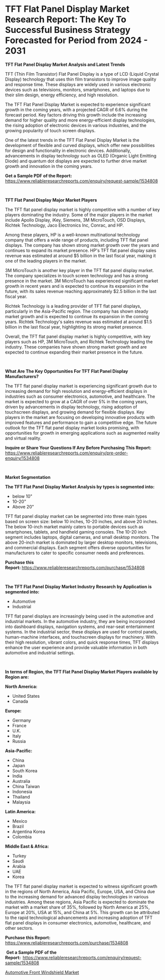 <p><h1>TFT Flat Panel Display Market Research Report: The Key To Successful Business Strategy Forecasted for Period from 2024 - 2031</h1></p><p><strong>TFT Flat Panel Display Market Analysis and Latest Trends</strong></p>
<p><p>TFT (Thin Film Transistor) Flat Panel Display is a type of LCD (Liquid Crystal Display) technology that uses thin film transistors to improve image quality and response time. These displays are widely used in various electronic devices such as televisions, monitors, smartphones, and laptops due to their slim design, energy efficiency, and high resolution.</p><p>The TFT Flat Panel Display Market is expected to experience significant growth in the coming years, with a projected CAGR of 6.6% during the forecast period. Key factors driving this growth include the increasing demand for higher quality and more energy-efficient display technologies, the rising adoption of electronic devices in various industries, and the growing popularity of touch screen displays.</p><p>One of the latest trends in the TFT Flat Panel Display Market is the development of flexible and curved displays, which offer new possibilities for design and functionality in electronic devices. Additionally, advancements in display technology such as OLED (Organic Light Emitting Diode) and quantum dot displays are expected to further drive market growth and innovation in the coming years.</p></p>
<p><strong>Get a Sample PDF of the Report:&nbsp;</strong> <a href="https://www.reliableresearchreports.com/enquiry/request-sample/1534808">https://www.reliableresearchreports.com/enquiry/request-sample/1534808</a></p>
<p>&nbsp;</p>
<p><strong>TFT Flat Panel Display Major Market Players</strong></p>
<p><p>The TFT flat panel display market is highly competitive with a number of key players dominating the industry. Some of the major players in the market include Apollo Display, iKey, Siemens, 3M MicroTouch, OSD Displays, Richtek Technology, Jaco Electronics Inc, Conrac, and HP.</p><p>Among these players, HP is a well-known multinational technology company that offers a wide range of products, including TFT flat panel displays. The company has shown strong market growth over the years and continues to expand its market presence. HP's TFT flat panel display sales revenue was estimated at around $5 billion in the last fiscal year, making it one of the leading players in the market.</p><p>3M MicroTouch is another key player in the TFT flat panel display market. The company specializes in touch screen technology and has a strong presence in the market. 3M MicroTouch has experienced significant market growth in recent years and is expected to continue its expansion in the future, with its sales revenue reaching approximately $2.5 billion in the last fiscal year.</p><p>Richtek Technology is a leading provider of TFT flat panel displays, particularly in the Asia-Pacific region. The company has shown steady market growth and is expected to continue its expansion in the coming years. Richtek Technology's sales revenue was estimated at around $1.5 billion in the last fiscal year, highlighting its strong market presence.</p><p>Overall, the TFT flat panel display market is highly competitive, with key players such as HP, 3M MicroTouch, and Richtek Technology leading the industry. These companies have shown strong market growth and are expected to continue expanding their market presence in the future.</p></p>
<p>&nbsp;</p>
<p><strong>What Are The Key Opportunities For TFT Flat Panel Display Manufacturers?</strong></p>
<p><p>The TFT flat panel display market is experiencing significant growth due to increasing demand for high resolution and energy-efficient displays in industries such as consumer electronics, automotive, and healthcare. The market is expected to grow at a CAGR of over 5% in the coming years, driven by advancements in display technology, rising adoption of touchscreen displays, and growing demand for flexible displays. Key players in the market are focusing on developing innovative products with improved features and performance to gain a competitive edge. The future outlook for the TFT flat panel display market looks promising, with opportunities for growth in emerging applications such as augmented reality and virtual reality.</p></p>
<p><strong>Inquire or Share Your Questions If Any Before Purchasing This Report:</strong> <a href="https://www.reliableresearchreports.com/enquiry/pre-order-enquiry/1534808">https://www.reliableresearchreports.com/enquiry/pre-order-enquiry/1534808</a></p>
<p>&nbsp;</p>
<p><strong>Market Segmentation</strong></p>
<p><strong>The TFT Flat Panel Display Market Analysis by types is segmented into:</strong></p>
<p><ul><li>below 10"</li><li>10-20"</li><li>Above 20"</li></ul></p>
<p><p>TFT flat panel display market can be segmented into three main types based on screen size: below 10 inches, 10-20 inches, and above 20 inches. The below 10-inch market mainly caters to portable devices such as smartphones, tablets, and handheld gaming consoles. The 10-20 inch segment includes laptops, digital cameras, and small desktop monitors. The above 20-inch market is dominated by larger desktop monitors, televisions, and commercial displays. Each segment offers diverse opportunities for manufacturers to cater to specific consumer needs and preferences.</p></p>
<p><strong>Purchase this Report:&nbsp;</strong><a href="https://www.reliableresearchreports.com/purchase/1534808">https://www.reliableresearchreports.com/purchase/1534808</a></p>
<p>&nbsp;</p>
<p><strong>The TFT Flat Panel Display Market Industry Research by Application is segmented into:</strong></p>
<p><ul><li>Automotive</li><li>Industrial</li></ul></p>
<p><p>TFT flat panel displays are increasingly being used in the automotive and industrial markets. In the automotive industry, they are being incorporated into dashboard displays, navigation systems, and rear-seat entertainment systems. In the industrial sector, these displays are used for control panels, human-machine interfaces, and touchscreen displays for machinery. With their high resolution, vibrant colors, and quick response times, TFT displays enhance the user experience and provide valuable information in both automotive and industrial settings.</p></p>
<p>&nbsp;</p>
<p><strong>In terms of Region, the TFT Flat Panel Display Market Players available by Region are:</strong></p>
<p>
    <p> <strong> North America: </strong>
        <ul>
            <li>United States</li>
            <li>Canada</li>
        </ul>
        </p> 
    <p> <strong> Europe: </strong>
        <ul>
            <li>Germany</li>
            <li>France</li>
            <li>U.K.</li>
            <li>Italy</li>
            <li>Russia</li>
        </ul>
        </p> 
    <p> <strong> Asia-Pacific: </strong>
        <ul>
            <li>China</li>
            <li>Japan</li>
            <li>South Korea</li>
            <li>India</li>
            <li>Australia</li>
            <li>China Taiwan</li>
            <li>Indonesia</li>
            <li>Thailand</li>
            <li>Malaysia</li>
        </ul>
        </p> 
    <p> <strong> Latin America: </strong>
        <ul>
            <li>Mexico</li>
            <li>Brazil</li>
            <li>Argentina Korea</li>
            <li>Colombia</li>
        </ul>
        </p> 
    <p> <strong> Middle East & Africa: </strong>
        <ul>
            <li>Turkey</li>
            <li>Saudi</li>
            <li>Arabia</li>
            <li>UAE</li>
            <li>Korea</li>
        </ul>
    </p>
    </p>
<p><p>The TFT flat panel display market is expected to witness significant growth in the regions of North America, Asia Pacific, Europe, USA, and China due to the increasing demand for advanced display technologies in various industries. Among these regions, Asia Pacific is expected to dominate the market with a market share of 35%, followed by North America at 25%, Europe at 20%, USA at 15%, and China at 5%. This growth can be attributed to the rapid technological advancements and increasing adoption of TFT flat panel displays in consumer electronics, automotive, healthcare, and other sectors.</p></p>
<p><strong>Purchase this Report: </strong><a href="https://www.reliableresearchreports.com/purchase/1534808">https://www.reliableresearchreports.com/purchase/1534808</a></p>
<p>&nbsp;<strong>Get a Sample PDF of the Report:&nbsp;&nbsp;</strong><a href="https://www.reliableresearchreports.com/enquiry/request-sample/1534808">https://www.reliableresearchreports.com/enquiry/request-sample/1534808</a></p>
<p><strong></strong></p>
<p><p><a href="https://glittery-fuchsia-86a.notion.site/Automotive-Front-Windshield-Market-A-Comprehensive-Report-of-its-Market-Share-Growth-Trends-2024--152e2f3a796443a98ac07f0e4a9527f6">Automotive Front Windshield Market</a></p></p>